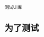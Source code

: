 <!--
 * @Descripttion: 
 * @Author: BZR
 * @Date: 2022-08-15 09:39:52
 * @LastEditTime: 2022-08-15 11:51:56
-->
<p>
    测试UI库
</p>

<h1>为了测试</h1>